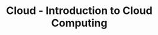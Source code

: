 ---
type: theory
title: Cloud - Introduction to Cloud Computing
tldr: "This unit introduces cloud computing fundamentals, including its definition, types, and key concepts. It also explores the benefits and drawbacks of cloud services, with a focus on healthcare applications."
thumbnail: /static_files/presentations/17705110-HDCB_unit3.png
links: 
    - url: /static_files/presentations/17705110-HDCB_unit3.pdf
      name: slides
---